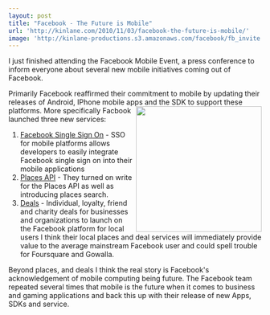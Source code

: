 ```yaml
---
layout: post
title: "Facebook - The Future is Mobile"
url: 'http://kinlane.com/2010/11/03/facebook-the-future-is-mobile/'
image: 'http://kinlane-productions.s3.amazonaws.com/facebook/fb_invite.jpg'
---
```


I just finished attending the Facebook Mobile Event, a press conference to inform everyone about several new mobile initiatives coming out of Facebook.

Primarily Facebook reaffirmed their commitment to mobile by updating their releases of Android, IPhone mobile apps and the SDK to support these platforms. <img class="c1" src="http://kinlane-productions.s3.amazonaws.com/facebook/fb_invite.jpg" alt="" width="250" align="right" /> More specifically Facbook launched three new services:

  1. [Facebook Single Sign On][1] \- SSO for mobile platforms allows developers to easily integrate Facebook single sign on into their mobile applications
  2. [Places API][2] \- They turned on write for the Places API as well as introducing places search.
  3. [Deals][3] \- Individual, loyalty, friend and charity deals for businesses and organizations to launch on the Facebook platform for local users
I think their local places and deal services will immediately provide value to the average mainstream Facebook user and could spell trouble for Foursquare and Gowalla.

Beyond places, and deals I think the real story is Facebook's acknowledgement of mobile computing being future. The Facebook team repeated several times that mobile is the future when it comes to business and gaming applications and back this up with their release of new Apps, SDKs and service.

   [1]: http://www.facebook.com/pages/Single-sign-on/108568432501463
   [2]: http://developers.facebook.com/docs/api#places
   [3]: http://blog.facebook.com/blog.php?post=446183422130
